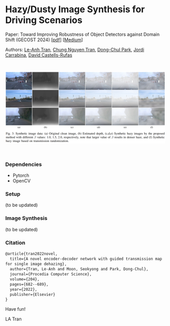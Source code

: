 # Hazy/Dusty Image Synthesis for Driving Scenarios

Paper: Toward Improving Robustness of Object Detectors against Domain Shift (GECOST 2024) [[pdf](https://tranleanh.github.io/assets/pdf/GECOST_2024.pdf)] [[Medium](https://leanhtrann.medium.com/synthesize-hazy-foggy-image-using-monodepth-and-atmospheric-scattering-model-9850c721b74e)]

Authors: [Le-Anh Tran](https://scholar.google.com/citations?user=WzcUE5YAAAAJ&hl=en), [Chung Nguyen Tran](https://scholar.google.com/citations?user=NOlVIV4AAAAJ&hl=en), [Dong-Chul Park](https://scholar.google.com/citations?user=VZUH4sUAAAAJ&hl=en), [Jordi Carrabina](https://scholar.google.com/citations?user=V9-s3BIAAAAJ&hl=ca), [David Castells-Rufas](https://scholar.google.com/citations?user=srfRvBIAAAAJ&hl=en)

<!--- Medium: [Synthesize Hazy/Foggy Image using Monodepth and Atmospheric Scattering Model](https://leanhtrann.medium.com/synthesize-hazy-foggy-image-using-monodepth-and-atmospheric-scattering-model-9850c721b74e) --->
<pre>
<p align="center">
<img src="docs/examples.png" width="900">
</p>
</pre>

### Dependencies
- Pytorch
- OpenCV

### Setup

(to be updated)

### Image Synthesis

(to be updated)

<!--- ### How to Use

#### 1. Generate Depth Map (using Monodepth2)
- An easy-to-use implementation of Monodepth2 can be reached via this [link](https://github.com/nianticlabs/monodepth2)

#### 2. Locate Image Files (optional)
- Put the original (clean) image in the folder "docs"
- Put the generated depth map in the folder "docs"
- Say "fname" is the file name of the clean image, the file name of the generated depth map should be "fname_depth"

#### 3. Generate Hazy Image
- Run notebook: synthesize-haze.ipynb

### Results
- 1st row: original images
- 2nd row: synthesized hazy images with sparse haze
- 3rd row: synthesized hazy images with dense haze
<img src="docs/synthesized-haze-2.png" width="900"> --->

### Citation
```
@article{tran2022novel,
  title={A novel encoder-decoder network with guided transmission map for single image dehazing},
  author={Tran, Le-Anh and Moon, Seokyong and Park, Dong-Chul},
  journal={Procedia Computer Science},
  volume={204},
  pages={682--689},
  year={2022},
  publisher={Elsevier}
}
```

Have fun!

LA Tran
